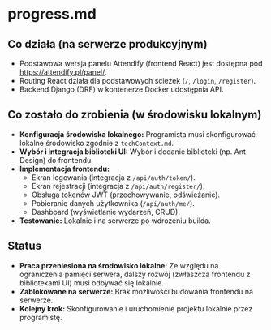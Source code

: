 # progress.md

## Co działa (na serwerze produkcyjnym)
- Podstawowa wersja panelu Attendify (frontend React) jest dostępna pod https://attendify.pl/panel/.
- Routing React działa dla podstawowych ścieżek (`/`, `/login`, `/register`).
- Backend Django (DRF) w kontenerze Docker udostępnia API.

## Co zostało do zrobienia (w środowisku lokalnym)
- **Konfiguracja środowiska lokalnego:** Programista musi skonfigurować lokalne środowisko zgodnie z `techContext.md`.
- **Wybór i integracja biblioteki UI:** Wybór i dodanie biblioteki (np. Ant Design) do frontendu.
- **Implementacja frontendu:**
    - Ekran logowania (integracja z `/api/auth/token/`).
    - Ekran rejestracji (integracja z `/api/auth/register/`).
    - Obsługa tokenów JWT (przechowywanie, odświeżanie).
    - Pobieranie danych użytkownika (`/api/auth/me/`).
    - Dashboard (wyświetlanie wydarzeń, CRUD).
- **Testowanie:** Lokalnie i na serwerze po wdrożeniu builda.

## Status
- **Praca przeniesiona na środowisko lokalne:** Ze względu na ograniczenia pamięci serwera, dalszy rozwój (zwłaszcza frontendu z bibliotekami UI) musi odbywać się lokalnie.
- **Zablokowane na serwerze:** Brak możliwości budowania frontendu na serwerze.
- **Kolejny krok:** Skonfigurowanie i uruchomienie projektu lokalnie przez programistę.
